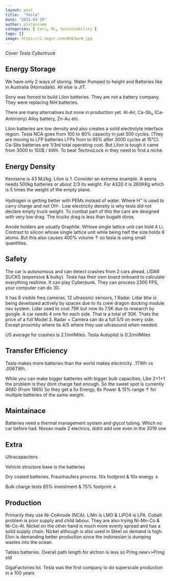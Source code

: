 ```yaml
---
layout: post
title:  "Tesla"
date: "2021-03-19"
author: plutoniumm
categories: [ Cars, ML, Sustainability ]
tags: []
image: https://i.imgur.com/RUEIwrW.jpg
---
```


*Cover Tesla Cybertruck*

## Energy Storage
We have only 2 ways of storing. Water Pumped to height and Batteries like in Australia (Hornsdale). All else is JIT.

Sony was forced to build LiIon batteries. They are not a battery company. They were replacing NiH batteries.

There are many alternatives but none in production yet. Al-Air, Ca-Sb<sub>x</sub> (Ca-Antimony) Alloy battery, Zn-Au etc.

LiIon batteries are low density and also creates a solid electrolyte interface region. Tesla NCA goes from 100 to 80% capacity in just 500 cycles. (They are moving to LFP batteries LFPs from to 95% after 3000 cycles at 15&deg;C). Ca-Sbx batteries are 1/3rd total operating cost. But LiIon is tough it came from 3000 to 150$ / kWh. To beat TechnoLock in they need to find a niche.


## Energy Density
Kerosene is 43 MJ/kg. LiIon is 1. Consider an extreme example. A sesna needs 500kg batteries or about 2/3 its weight. For A320 it is 260KKg which is 5 times the weight of the empty plane.

Hydrogen is getting better with PEMs instead of water. Where H<sup>+</sup> is used to carry charge and not OH-. Low electricity density is why tesla did not declare empty truck weight. To combat part of this the cars are designed with very low drag. The trucks drag is less than bugatti divos.

Anode holders are usually Graphite. WHose single lattice unit can hold 4 Li. Contrast to silicon whose single lattice unit while being half the size holds 6 atoms. But this also causes 400% volume &uarr; so tesla is using small quantities.

## Safety
The car is autonomous and can detect crashes from 2 cars ahead. LIDAR SUCKS (expensive & bulky). Tesla has their own board onboard to calculate everything realtime. It can play Cyberpunk. They can process 2300 FPS, your computer can do 30.

It has 8 visible freq cameras, 12 ultrasonic sensors, 1 Radar. Lidar btw is being developed actively by spacex due to its crew dragon docking module nav system. Lidar used to cost 75K but now its 7.5K due to research by google. A car needs 4 one for each side. That is a total of 30K. Thats the price of a full Model 3. Radar + Camera can do a full 5/5 on every side. Except proximity where its 4/5 where they use ultrasound when needed.

US average for crashes is 2.1/milMiles. Tesla Autopilot is 0.3/milMiles


## Transfer Efficiency
Tesla makes more batteries than the world makes electricity. .1TWh vs .006TWh.

While you can make bigger batteries with bigger bulk capacities, Like 2>1+1 the problem is they dont charge fast enough. So the sweet spot is currently 4680 (From 1865) So they get a 5x Energy, 6x Power & 15% range &uarr; for multiple batteries of the same weight.


## Maintainace
Batteries need a thermal management system and glycol tubing. Which no car before had. Nissan made 2 electrics, didnt add one even in the 2019 one

## Extra
Ultracapacitors

Vehicle structure base is the batteries

Dry coated batteries. Fraunhaufers procrss. 10x footprint & 10x energy &darr;

Bulk charge tests 85% investment & 75% footprint &darr;

## Production
Primarily they use Ni-CoAnode (NCA). LiMn is LMO & LiPO4 is LPA. Cobalt problem is poor supply and child labour. They are also trying Ni-Mn-Co & Ni-Co-Al. Nickel on the other hand is much more evenly spread and has a solid supply chain. Nickel although is also used in Steel so demand is high. Elon is demanding better production since the indonesian is dumping wastes into the ocean.

Tables batteries. Overall path length for elctron is less so P/mg new>>P/mg old

GigaFactories lol. Tesla was the first company to do superscale production in a 100 years